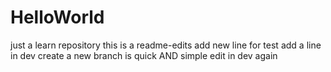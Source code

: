 # HelloWorld
just a learn repository
this is a readme-edits
add new line for test
add a line in dev
create a new branch is quick AND simple
edit in dev again

